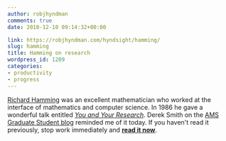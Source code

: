 ```yaml
---
author: robjhyndman
comments: true
date: 2010-12-10 09:14:32+00:00

link: https://robjhyndman.com/hyndsight/hamming/
slug: hamming
title: Hamming on research
wordpress_id: 1209
categories:
- productivity
- progress
---
```


[Richard Hamming](http://en.wikipedia.org/wiki/Richard_Hamming) was an excellent mathematician who worked at the interface of mathematics and computer science. In 1986 he gave a wonderful talk entitled [_You and Your Research_](http://www.paulgraham.com/hamming.html). Derek Smith on the [AMS Graduate Student blog](http://mathgradblog.williams.edu/?p=1224) reminded me of it today. If you haven't read it previously, stop work immediately and [**read it now**](http://www.paulgraham.com/hamming.html).
